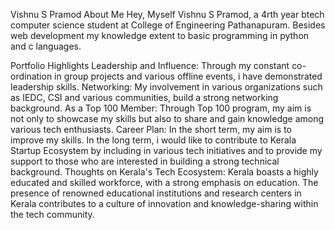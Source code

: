 Vishnu S Pramod
About Me
Hey, Myself Vishnu S Pramod, a 4rth year btech computer science student at College of Engineering Pathanapuram. Besides web development my knowledge extent to basic programming in python and c languages.

Portfolio Highlights
Leadership and Influence:
Through my constant co-ordination in group projects and various offline events, i have demonstrated leadership skills.
Networking:
My involvement in various organizations such as IEDC, CSI and various communities, build a strong networking background.
As a Top 100 Member:
Through Top 100 program, my aim is not only to showcase my skills but also to share and gain knowledge among various tech enthusiasts.
Career Plan:
In the short term, my aim is to improve my skills.
In the long term, i would like to contribute to Kerala Startup Ecosystem by including in various tech initiatives and to provide my support to those who are interested in building a strong technical background.
Thoughts on Kerala's Tech Ecosystem:
Kerala boasts a highly educated and skilled workforce, with a strong emphasis on education.
The presence of renowned educational institutions and research centers in Kerala contributes to a culture of innovation and knowledge-sharing within the tech community.
